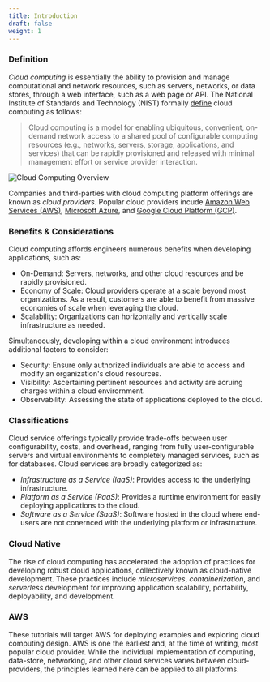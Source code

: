 ```yaml
---
title: Introduction
draft: false
weight: 1
---
```


### Definition

*Cloud computing* is essentially the ability to provision and manage computational and network resources, such as servers, networks, or data stores, through a web interface, such as a web page or API.  The National Institute of Standards and Technology (NIST) formally [define](https://csrc.nist.gov/publications/detail/sp/800-145/final) cloud computing as follows:

> Cloud computing is a model for enabling ubiquitous, convenient, on-demand network access to a shared pool of configurable computing resources (e.g., networks, servers, storage, applications, and services) that can be rapidly provisioned and released with minimal management effort or service provider interaction.

![Cloud Computing Overview](/images/cc/overview.png)

Companies and third-parties with cloud computing platform offerings are known as *cloud providers*. Popular cloud providers incude [Amazon Web Services (AWS)](https://aws.amazon.com/), [Microsoft Azure](https://azure.microsoft.com/en-us/), and [Google Cloud Platform (GCP)](https://cloud.google.com/).

### Benefits & Considerations

Cloud computing affords engineers numerous benefits when developing applications, such as:
- On-Demand: Servers, networks, and other cloud resources and be rapidly provisioned.
- Economy of Scale: Cloud providers operate at a scale beyond most organizations. As a result, customers are
able to benefit from massive economies of scale when leveraging the cloud.
- Scalability: Organizations can horizontally and vertically scale infrastructure as needed.

Simultaneously, developing within a cloud environment introduces additional factors to consider:
- Security: Ensure only authorized individuals are able to access and modify an organization's cloud resources.
- Visibility: Ascertaining pertinent resources and activity are acruing charges within a cloud envirornment.
- Observability: Assessing the state of applications deployed to the cloud.

### Classifications

Cloud service offerings typically provide trade-offs between user configurability, costs, and overhead, ranging from fully user-configurable servers and virtual environments to completely managed services, such as for databases. Cloud services are broadly categorized as:
- _Infrastructure as a Service (IaaS)_: Provides access to the underlying infrastructure.
- _Platform as a Service (PaaS)_: Provides a runtime environment for easily deploying applications to the cloud.
- _Software as a Service (SaaS)_: Software hosted in the cloud where end-users are not conernced with the underlying platform or infrastructure.

### Cloud Native

The rise of cloud computing has accelerated the adoption of practices for developing robust cloud applications, collectively known as cloud-native development. These practices include _microservices_, _containerization_, and _serverless_ development for improving application scalability, portability, deployability, and development.

### AWS

These tutorials will target AWS for deploying examples and exploring cloud computing design. AWS is one the earliest and, at the time of writing, most popular cloud provider. While the individual implementation of computing, data-store, networking, and other cloud services varies between cloud-providers, the principles learned here can be applied to all platforms.
